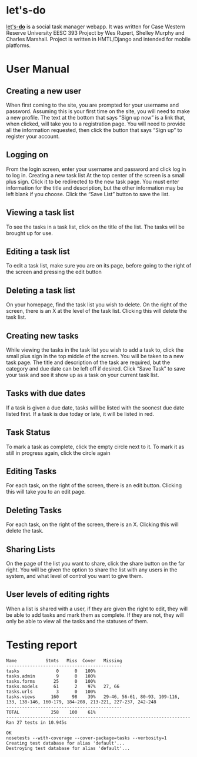 # let's-**do**

[let's-**do**](http://lets-do.herokuapp.com) is a social task manager webapp. It was written for Case Western Reserve University EESC 393 Project by Wes Rupert, Shelley Murphy and Charles Marshall. Project is written in HMTL/Django and intended for mobile platforms.


# User Manual

## Creating a new user
When first coming to the site, you are prompted for your username and password. Assuming this is your first time on the site, you will need to make a new profile. The text at the bottom that says “Sign up now” is a link that, when clicked, will take you to a registration page. You will need to provide all the information requested, then click the button that says “Sign up” to register your account.

## Logging on
From the login screen, enter your username and password and click log in to log in.
Creating a new task list
At the top center of the screen is a small plus sign. Click it to be redirected to the new task page. You must enter information for the title and description, but the other information may be left blank if you choose. Click the “Save List” button to save the list.

## Viewing a task list
To see the tasks in a task list, click on the title of the list. The tasks will be brought up for use.

## Editing a task list
To edit a task list, make sure you are on its page, before going to the right of the screen and pressing the edit button

## Deleting a task list
On your homepage, find the task list you wish to delete. On the right of the screen, there is an X at the level of the task list. Clicking this will delete the task list.

## Creating new tasks
While viewing the tasks in the task list you wish to add a task to, click the small plus sign in the top middle of the screen. You will be taken to a new task page. The title and description of the task are required, but the category and due date can be left off if desired. Click “Save Task” to save your task and see it show up as a task on your current task list.

## Tasks with due dates
If a task is given a due date, tasks will be listed with the soonest due date listed first. If a task is due today or late, it will be listed in red. 

## Task Status
To mark a task as complete, click the empty circle next to it. To mark it as still in progress again, click the circle again

## Editing Tasks
For each task, on the right of the screen, there is an edit button. Clicking this will take you to an edit page.

## Deleting Tasks
For each task, on the right of the screen, there is an X. Clicking this will delete the task.

## Sharing Lists
On the page of the list you want to share, click the share button on the far right. You will be given the option to share the list with any users in the system, and what level of control you want to give them.

## User levels of editing rights
When a list is shared with a user, if they are given the right to edit, they will be able to add tasks and mark them as complete. If they are not, they will only be able to view all the tasks and the statuses of them.


# Testing report
    Name           Stmts   Miss  Cover   Missing
    --------------------------------------------
    tasks              0      0   100%   
    tasks.admin        9      0   100%   
    tasks.forms       25      0   100%   
    tasks.models      61      2    97%   27, 66
    tasks.urls         3      0   100%   
    tasks.views      160     98    39%   29-46, 56-61, 80-93, 109-116, 133, 138-146, 160-179, 184-208, 213-221, 227-237, 242-248
    --------------------------------------------
    TOTAL            258    100    61%   
    ----------------------------------------------------------------------
    Ran 27 tests in 10.945s

    OK
    nosetests --with-coverage --cover-package=tasks --verbosity=1
    Creating test database for alias 'default'...
    Destroying test database for alias 'default'...
